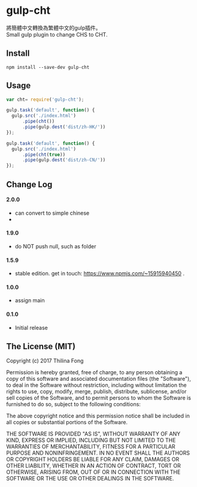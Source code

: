 # gulp-cht

將簡體中文轉換為繁體中文的gulp插件。<br />
Small gulp plugin to change CHS to CHT.

## Install

```shell
npm install --save-dev gulp-cht
```

## Usage

```javascript
var cht= require('gulp-cht');

gulp.task('default', function() {
  gulp.src('./index.html')
      .pipe(cht())
      .pipe(gulp.dest('dist/zh-HK/'))
});

gulp.task('default', function() {
  gulp.src('./index.html')
      .pipe(cht(true))
      .pipe(gulp.dest('dist/zh-CN/'))
});
```


## Change Log

#### 2.0.0
  - can convert to simple chinese
  - 
#### 1.9.0
  - do NOT push null, such as folder

#### 1.5.9
  - stable edition. get in touch: https://www.npmjs.com/~15915940450 .

#### 1.0.0
  - assign main

#### 0.1.0
  - Initial release


## The License (MIT)
Copyright (c) 2017 Thilina Fong

Permission is hereby granted, free of charge, to any person obtaining a copy of this software and associated documentation files (the "Software"), to deal in the Software without restriction, including without limitation the rights to use, copy, modify, merge, publish, distribute, sublicense, and/or sell copies of the Software, and to permit persons to whom the Software is furnished to do so, subject to the following conditions:

The above copyright notice and this permission notice shall be included in all copies or substantial portions of the Software.

THE SOFTWARE IS PROVIDED "AS IS", WITHOUT WARRANTY OF ANY KIND, EXPRESS OR IMPLIED, INCLUDING BUT NOT LIMITED TO THE WARRANTIES OF MERCHANTABILITY, FITNESS FOR A PARTICULAR PURPOSE AND NONINFRINGEMENT. IN NO EVENT SHALL THE AUTHORS OR COPYRIGHT HOLDERS BE LIABLE FOR ANY CLAIM, DAMAGES OR OTHER LIABILITY, WHETHER IN AN ACTION OF CONTRACT, TORT OR OTHERWISE, ARISING FROM, OUT OF OR IN CONNECTION WITH THE SOFTWARE OR THE USE OR OTHER DEALINGS IN THE SOFTWARE.
